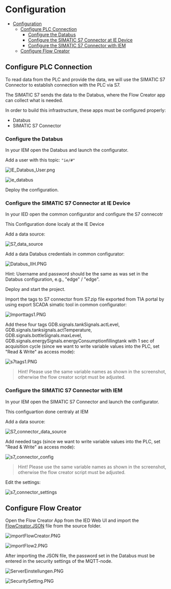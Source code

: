 # Configuration

- [Configuration](#configuration)
  - [Configure PLC Connection](#configure-plc-connection)
    - [Configure the Databus](#configure-the-databus)
    - [Configure the SIMATIC S7 Connector at IE Device](#configure-the-simatic-s7-connector-at-IE-Device)
    - [Configure the SIMATIC S7 Connector with IEM](#configure-the-simatic-s7-connector-with-IEM)
  - [Configure Flow Creator](#configure-flow-creator)

## Configure PLC Connection

To read data from the PLC and provide the data, we will use the SIMATIC S7 Connector to establish connection with the PLC via S7.

The SIMATIC S7 sends the data to the Databus, where the Flow Creator app can collect what is needed.

In order to build this infrastructure, these apps must be configured properly:

- Databus
- SIMATIC S7 Connector

### Configure the Databus

In your IEM open the Databus and launch the configurator.

Add a user with this topic:
`"ie/#"`

![IE_Databus_User.png](graphics/IE_Databus_User.png)

![ie_databus](graphics/IE_Databus.png)

Deploy the configuration.

### Configure the SIMATIC S7 Connector at IE Device

In your IED open the common configurator and configure the S7 connecotr

This Configuration done localy at the IE Device

Add a data source:

![S7_data_source](graphics/S7_data_source.png)

Add a data Databus credentials in common configurator:

![Databus_IIH.PNG](graphics/Databus_IIH.PNG)

Hint: Username and password should be the same as was set in the Databus configuration, e.g., "edge" / "edge".

Deploy and start the project.

Import the tags to S7 connector from S7.zip file exported from TIA portal by using export SCADA simatic tool in common configurator:

![Importtags1.PNG](graphics/Importtags1.PNG)

Add these four tags GDB.signals.tankSignals.actLevel, GDB.signals.tanksignals.actTemperature, GDB.signals.bottleSignals.maxLevel, GDB.signals.energySignals.energyConsumptionfillingtank with 1 sec of acquisition cycle (since we want to write variable values into the PLC, set "Read & Write" as access mode): 

![s7tags1.PNG](graphics/s7tags1.PNG)

>Hint! Please use the same variable names as shown in the screenshot, otherwise the flow creator script must be adjusted.

### Configure the SIMATIC S7 Connector with IEM

In your IEM open the SIMATIC S7 Connector and launch the configurator.

This configuartion done centraly at IEM 

Add a data source:

![S7_connector_data_source](graphics/S7_Connector_Data_Source.png)

Add needed tags (since we want to write variable values into the PLC, set "Read & Write" as access mode): 

![s7_connector_config](graphics/S7_Connector_Configuration.PNG)

>Hint! Please use the same variable names as shown in the screenshot, otherwise the flow creator script must be adjusted.

Edit the settings:

![s7_connector_settings](graphics/S7_Connector_Settings.png)


## Configure Flow Creator

Open the Flow Creator App from the IED Web UI and import the [FlowCreator.JSON](../src/FlowCreator.json) file from the source folder.

![importFlowCreator.PNG](graphics/importFlowCreator.PNG)

![importFlow2.PNG](graphics/importFlow2.PNG)

After importing the JSON file, the password set in the Databus must be entered in the security settings of the MQTT-node.

![ServerEinstellungen.PNG](graphics/Server_einstellungen.PNG)

![SecuritySetting.PNG](graphics/SecuritySetting.PNG)




